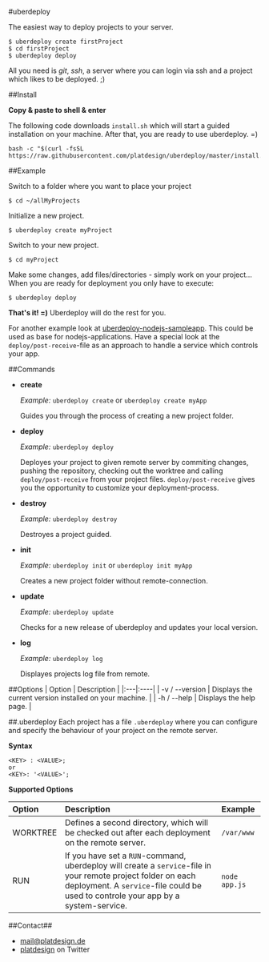 #uberdeploy

The easiest way to deploy projects to your server.

	$ uberdeploy create firstProject
	$ cd firstProject
	$ uberdeploy deploy

All you need is *git*, *ssh*, a server where you can login via ssh and a project which likes to be deployed. ;)

##Install

**Copy & paste to shell & enter**

The following code downloads `install.sh` which will start a guided installation  on your machine. After that, you are ready to use uberdeploy. =)
	
	bash -c "$(curl -fsSL https://raw.githubusercontent.com/platdesign/uberdeploy/master/install.sh)"


##Example

Switch to a folder where you want to place your project

	$ cd ~/allMyProjects

Initialize a new project.

	$ uberdeploy create myProject
	
Switch to your new project.

	$ cd myProject

Make some changes, add files/directories - simply work on your project...
When you are ready for deployment you only have to execute:

	$ uberdeploy deploy



**That's it! =)** Uberdeploy will do the rest for you.

For another example look at [uberdeploy-nodejs-sampleapp](https://github.com/platdesign/uberdeploy-nodejs-sampleapp). This could be used as base for nodejs-applications. Have a special look at the `deploy/post-receive`-file as an approach to handle a service which controls your app.



##Commands
- **create**

	*Example:* `uberdeploy create` or `uberdeploy create myApp`
	
	Guides you through the process of creating a new project folder.


- **deploy**
	
	*Example:* `uberdeploy deploy`
	
	Deployes your project to given remote server by commiting changes, pushing the repository, checking out the worktree and calling `deploy/post-receive` from your project files. `deploy/post-receive` gives you the opportunity to customize your deployment-process.


- **destroy**

	*Example:* `uberdeploy destroy`
	
	Destroyes a project guided.

- **init**

	*Example:* `uberdeploy init` or `uberdeploy init myApp`
	
	Creates a new project folder without remote-connection.

	
- **update**

	*Example:* `uberdeploy update`

	Checks for a new release of uberdeploy and updates your local version.
	
- **log**

	*Example:* `uberdeploy log`
	
	Displayes projects log file from remote.

	
	
##Options
| Option | Description |
|:---|:----|
| -v / --version | Displays the current version installed on your machine. |
| -h / --help | Displays the help page. |


##.uberdeploy
Each project has a file `.uberdeploy` where you can configure and specify the behaviour of your project on the remote server.

**Syntax**

	<KEY> : <VALUE>;
	or
	<KEY>: '<VALUE>';

**Supported Options**

| Option | Description | Example
|:---|:----|:-----|
| WORKTREE | Defines a second directory, which will be checked out after each deployment on the remote server. | `/var/www`
| RUN | If you have set a `RUN`-command, uberdeploy will create a `service`-file in your remote project folder on each deployment. A `service`-file could be used to controle your app by a system-service. | `node app.js`


##Contact##

- [mail@platdesign.de](mailto:mail@platdesign.de)
- [platdesign](https://twitter.com/platdesign) on Twitter